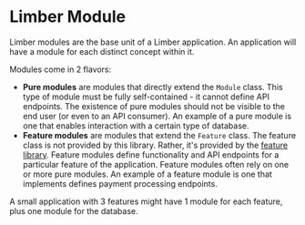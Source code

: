 # Limber Module

Limber modules are the base unit of a Limber application.
An application will have a module for each distinct concept within it.

Modules come in 2 flavors:
- **Pure modules** are modules that directly extend the `Module` class.
    This type of module must be fully self-contained - it cannot define API endpoints.
    The existence of pure modules should not be visible to the end user
    (or even to an API consumer).
    An example of a pure module
    is one that enables interaction with a certain type of database.
- **Feature modules** are modules that extend the `Feature` class.
    The feature class is not provided by this library.
    Rather, it's provided by the [feature library](/limber-backend/common/feature).
    Feature modules define functionality and API endpoints
    for a particular feature of the application.
    Feature modules often rely on one or more pure modules.
    An example of a feature module
    is one that implements defines payment processing endpoints.

A small application with 3 features might have 1 module for each feature,
plus one module for the database.
